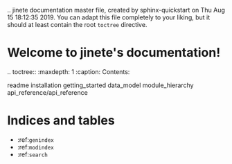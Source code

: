 .. jinete documentation master file, created by
   sphinx-quickstart on Thu Aug 15 18:12:35 2019.
   You can adapt this file completely to your liking, but it should at least
   contain the root `toctree` directive.

Welcome to jinete's documentation!
==================================

.. toctree::
   :maxdepth: 1
   :caption: Contents:


   readme
   installation
   getting_started
   data_model
   module_hierarchy
   api_reference/api_reference

Indices and tables
==================

* :ref:`genindex`
* :ref:`modindex`
* :ref:`search`
